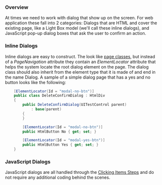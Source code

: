 ### Overview

At times we need to work with dialog that show up on the screen. For web application these fall into 2 categories: Dialogs that are HTML and cover the existing page, like a Light Box model (we'll call these inline dialogs), and JavaScript pop-up dialog boxes that ask the user to confirm an action.

### Inline Dialogs

Inline dialogs are easy to construct. The look like [page classes](Page-Navigation-Binding.md), but instead of a *PageNavigation* attribute they contain an *ElementLocator* attribute that helps the system locate the root dialog element on the page. The dialog class should also inherit from the element type that it is made of and end in the name Dialog. A sample of a simple dialog page that has a yes and no button looks like the following:

```C#
	[ElementLocator(Id = "modal-no-btn")]
	public class DeleteConfirmDialog : HtmlDiv
	{
		public DeleteConfirmDialog(UITestControl parent)
			: base(parent)
		{
		}

		[ElementLocator(Id = "modal-no-btn")]
		public HtmlButton No { get; set; }

		[ElementLocator(Id = "modal-yes-btn")]
		public HtmlButton Yes { get; set; }
	}
``` 

### JavaScript Dialogs

JavaScript dialogs are all handled through the [Clicking Items Steps](Clicking-Items-Steps.md) and do not require any additional coding behind the scenes.